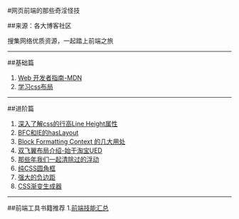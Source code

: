 #网页前端的那些奇淫怪技

##来源：各大博客社区

搜集网络优质资源，一起踏上前端之旅

---

##基础篇

1. [Web 开发者指南-MDN](https://developer.mozilla.org/zh-CN/docs/Web/Guide)
2. [学习css布局](http://zh.learnlayout.com/)

---

##进阶篇

1. [深入了解css的行高Line Height属性](http://www.cnblogs.com/fengzheng126/archive/2012/05/18/2507632.html)
2. [BFC和IE的hasLayout](http://www.cnblogs.com/pigtail/archive/2013/01/23/2871627.html)
3. [Block Formatting Context 的几大用处](http://outofmemory.cn/wr/?u=http%3A%2F%2Fkkeys.me%2Fpost%2F68547473290)
4. [双飞翼布局介绍-始于淘宝UED](http://www.imooc.com/wenda/detail/254035)
5. [那些年我们一起清除过的浮动](http://www.iyunlu.com/view/css-xhtml/55.html)
6. [纯CSS圆角框](http://www.cnblogs.com/binyong/archive/2009/11/30/1613376.html)
7. [强大的负边距](http://www.cnblogs.com/2050/archive/2012/08/13/2636467.html)
8. [CSS渐变生成器](http://www.colorzilla.com/gradient-editor/)

---
##前端工具书籍推荐
1.[前端技能汇总](https://github.com/JacksonTian/fks/find/master)